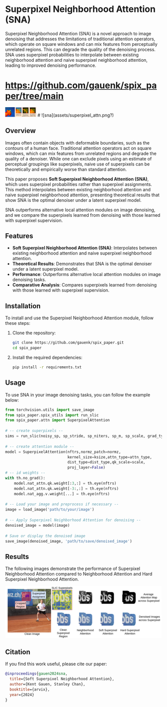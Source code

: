 # Superpixel Neighborhood Attention (SNA)

Superpixel Neighborhood Attention (SNA) is a novel approach to image denoising that addresses the limitations of traditional attention operators, which operate on square windows and can mix features from perceptually unrelated regions. This can degrade the quality of the denoising process. SNA uses superpixel probabilities to interpolate between existing neighborhood attention and naive superpixel neighborhood attention, leading to improved denoising performance.

# https://github.com/gauenk/spix_paper/tree/main
<img src="assets/superpixel_attn.png" width="100">
# ![sna](assets/superpixel_attn.png?)


## Overview

Images often contain objects with deformable boundaries, such as the contours of a human face. Traditional attention operators act on square windows, which can mix features from unrelated regions and degrade the quality of a denoiser. While one can exclude pixels using an estimate of perceptual groupings like superpixels, naive use of superpixels can be theoretically and empirically worse than standard attention.

This paper proposes **Soft Superpixel Neighborhood Attention (SNA)**, which uses superpixel probabilities rather than superpixel assignments. This method interpolates between existing neighborhood attention and naive superpixel neighborhood attention, presenting theoretical results that show SNA is the optimal denoiser under a latent superpixel model.

SNA outperforms alternative local attention modules on image denoising, and we compare the superpixels learned from denoising with those learned with superpixel supervision.

## Features

- **Soft Superpixel Neighborhood Attention (SNA)**: Interpolates between existing neighborhood attention and naive superpixel neighborhood attention.
- **Theoretical Results**: Demonstrates that SNA is the optimal denoiser under a latent superpixel model.
- **Performance**: Outperforms alternative local attention modules on image denoising tasks.
- **Comparative Analysis**: Compares superpixels learned from denoising with those learned with superpixel supervision.

## Installation

To install and use the Superpixel Neighborhood Attention module, follow these steps:

1. Clone the repository:
    ```bash
    git clone https://github.com/gauenk/spix_paper.git
    cd spix_paper
    ```

2. Install the required dependencies:
    ```bash
    pip install -r requirements.txt
    ```

## Usage

To use SNA in your image denoising tasks, you can follow the example below:

```python
from torchvision.utils import save_image
from spix_paper.spix_utils import run_slic
from spix_paper.attn import SuperpixelAttention

# -- create superpixels --
sims = run_slic(noisy_sp, sp_stride, sp_niters, sp_m, sp_scale, grad_type)[1]

# -- create attention module --
model = SuperpixelAttention(nftrs,normz_patch=normz,
                            kernel_size=ksize,attn_type=attn_type,
                            dist_type=dist_type,qk_scale=scale,
                            proj_layer=False)
# -- id weights --
with th.no_grad():
    model.nat_attn.qk.weight[:3,:] = th.eye(nftrs)
    model.nat_attn.qk.weight[-3:,:] = th.eye(nftrs)
    model.nat_agg.v.weight[...] = th.eye(nftrs)

# -- Load your image and preprocess if necessary --
image = load_image('path/to/your/image')

# -- Apply Superpixel Neighborhood Attention for denoising --
denoised_image = model(image)

# Save or display the denoised image
save_image(denoised_image, 'path/to/save/denoised_image')
```


## Results

The following images demonstrate the performance of Superpixel Neighborhood Attention compared to Neighborhood Attention and Hard Superpixel Neighborhood Attention.

![compare](assets/logo_results.png?)


## Citation

If you find this work useful, please cite our paper:

```bibtex
@inproceedings{gauen2024sna,
  title={Soft Superpixel Neighborhood Attention},
  author={Kent Gauen, Stanley Chan},
  booktitle={arvix},
  year={2024}
}

